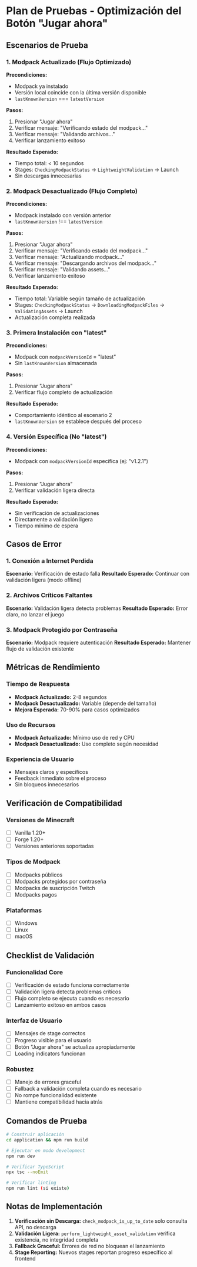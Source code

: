 # Plan de Pruebas - Optimización del Botón "Jugar ahora"

## Escenarios de Prueba

### 1. Modpack Actualizado (Flujo Optimizado)
**Precondiciones:**
- Modpack ya instalado
- Versión local coincide con la última versión disponible
- `lastKnownVersion` === `latestVersion`

**Pasos:**
1. Presionar "Jugar ahora"
2. Verificar mensaje: "Verificando estado del modpack..."
3. Verificar mensaje: "Validando archivos..."
4. Verificar lanzamiento exitoso

**Resultado Esperado:**
- Tiempo total: < 10 segundos
- Stages: `CheckingModpackStatus` → `LightweightValidation` → Launch
- Sin descargas innecesarias

### 2. Modpack Desactualizado (Flujo Completo)
**Precondiciones:**
- Modpack instalado con versión anterior
- `lastKnownVersion` !== `latestVersion`

**Pasos:**
1. Presionar "Jugar ahora"
2. Verificar mensaje: "Verificando estado del modpack..."
3. Verificar mensaje: "Actualizando modpack..."
4. Verificar mensaje: "Descargando archivos del modpack..."
5. Verificar mensaje: "Validando assets..."
6. Verificar lanzamiento exitoso

**Resultado Esperado:**
- Tiempo total: Variable según tamaño de actualización
- Stages: `CheckingModpackStatus` → `DownloadingModpackFiles` → `ValidatingAssets` → Launch
- Actualización completa realizada

### 3. Primera Instalación con "latest"
**Precondiciones:**
- Modpack con `modpackVersionId` = "latest"
- Sin `lastKnownVersion` almacenada

**Pasos:**
1. Presionar "Jugar ahora"
2. Verificar flujo completo de actualización

**Resultado Esperado:**
- Comportamiento idéntico al escenario 2
- `lastKnownVersion` se establece después del proceso

### 4. Versión Específica (No "latest")
**Precondiciones:**
- Modpack con `modpackVersionId` específica (ej: "v1.2.1")

**Pasos:**
1. Presionar "Jugar ahora"
2. Verificar validación ligera directa

**Resultado Esperado:**
- Sin verificación de actualizaciones
- Directamente a validación ligera
- Tiempo mínimo de espera

## Casos de Error

### 1. Conexión a Internet Perdida
**Escenario:** Verificación de estado falla
**Resultado Esperado:** Continuar con validación ligera (modo offline)

### 2. Archivos Críticos Faltantes
**Escenario:** Validación ligera detecta problemas
**Resultado Esperado:** Error claro, no lanzar el juego

### 3. Modpack Protegido por Contraseña
**Escenario:** Modpack requiere autenticación
**Resultado Esperado:** Mantener flujo de validación existente

## Métricas de Rendimiento

### Tiempo de Respuesta
- **Modpack Actualizado:** 2-8 segundos
- **Modpack Desactualizado:** Variable (depende del tamaño)
- **Mejora Esperada:** 70-90% para casos optimizados

### Uso de Recursos
- **Modpack Actualizado:** Mínimo uso de red y CPU
- **Modpack Desactualizado:** Uso completo según necesidad

### Experiencia de Usuario
- Mensajes claros y específicos
- Feedback inmediato sobre el proceso
- Sin bloqueos innecesarios

## Verificación de Compatibilidad

### Versiones de Minecraft
- [ ] Vanilla 1.20+
- [ ] Forge 1.20+
- [ ] Versiones anteriores soportadas

### Tipos de Modpack
- [ ] Modpacks públicos
- [ ] Modpacks protegidos por contraseña
- [ ] Modpacks de suscripción Twitch
- [ ] Modpacks pagos

### Plataformas
- [ ] Windows
- [ ] Linux 
- [ ] macOS

## Checklist de Validación

### Funcionalidad Core
- [ ] Verificación de estado funciona correctamente
- [ ] Validación ligera detecta problemas críticos
- [ ] Flujo completo se ejecuta cuando es necesario
- [ ] Lanzamiento exitoso en ambos casos

### Interfaz de Usuario
- [ ] Mensajes de stage correctos
- [ ] Progreso visible para el usuario
- [ ] Botón "Jugar ahora" se actualiza apropiadamente
- [ ] Loading indicators funcionan

### Robustez
- [ ] Manejo de errores graceful
- [ ] Fallback a validación completa cuando es necesario
- [ ] No rompe funcionalidad existente
- [ ] Mantiene compatibilidad hacia atrás

## Comandos de Prueba

```bash
# Construir aplicación
cd application && npm run build

# Ejecutar en modo development
npm run dev

# Verificar TypeScript
npx tsc --noEmit

# Verificar linting
npm run lint (si existe)
```

## Notas de Implementación

1. **Verificación sin Descarga:** `check_modpack_is_up_to_date` solo consulta API, no descarga
2. **Validación Ligera:** `perform_lightweight_asset_validation` verifica existencia, no integridad completa
3. **Fallback Graceful:** Errores de red no bloquean el lanzamiento
4. **Stage Reporting:** Nuevos stages reportan progreso específico al frontend